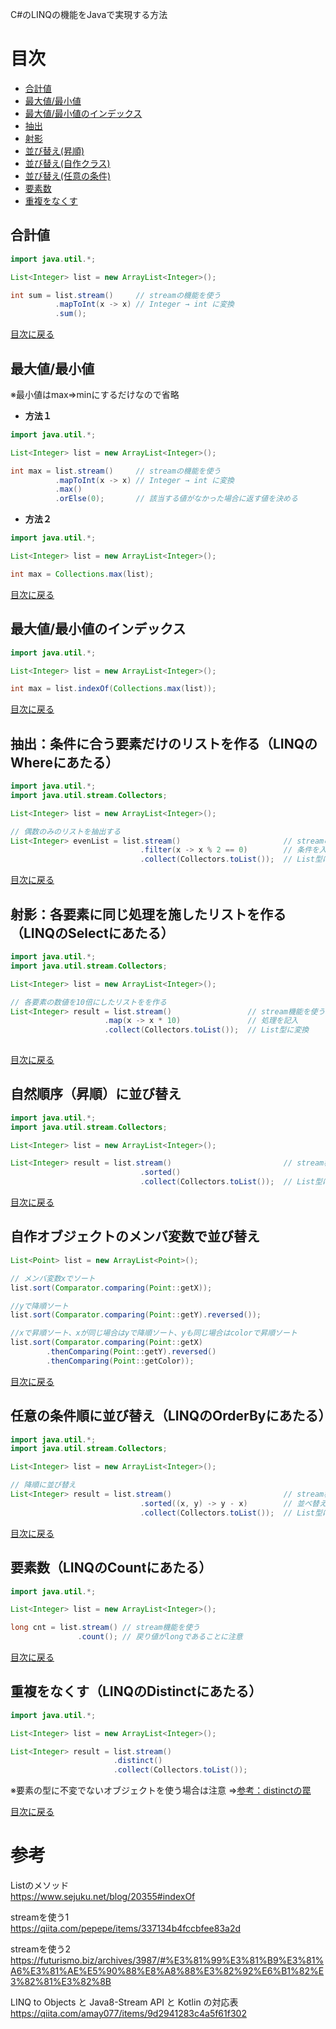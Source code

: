 C#のLINQの機能をJavaで実現する方法

# 目次
- [合計値](#合計値)
- [最大値/最小値](#最大値最小値)
- [最大値/最小値のインデックス](#最大値最小値のインデックス)
- [抽出](#抽出条件に合う要素だけのリストを作るLINQのWhereにあたる)
- [射影](#射影各要素に同じ処理を施したリストを作るLINQのSelectにあたる)
- [並び替え(昇順)](#自然順序昇順に並び替え)
- [並び替え(自作クラス)](#自作オブジェクトのメンバ変数で並び替え)
- [並び替え(任意の条件)](#任意の条件順に並び替えLINQのOrderByにあたる)
- [要素数](#要素数LINQのCountにあたる)
- [重複をなくす](#重複をなくすLINQのDistinctにあたる)

## 合計値
```java
import java.util.*;

List<Integer> list = new ArrayList<Integer>();

int sum = list.stream()     // streamの機能を使う
          .mapToInt(x -> x) // Integer → int に変換
          .sum();
```
[目次に戻る](#目次)

## 最大値/最小値
※最小値はmax⇒minにするだけなので省略

- **方法１**
```java
import java.util.*;

List<Integer> list = new ArrayList<Integer>();

int max = list.stream()     // streamの機能を使う
          .mapToInt(x -> x) // Integer → int に変換
          .max()
          .orElse(0);       // 該当する値がなかった場合に返す値を決める
```

- **方法２**
```java
import java.util.*;

List<Integer> list = new ArrayList<Integer>();

int max = Collections.max(list);
```
[目次に戻る](#目次)

## 最大値/最小値のインデックス
```java
import java.util.*;

List<Integer> list = new ArrayList<Integer>();

int max = list.indexOf(Collections.max(list));
```
[目次に戻る](#目次)

## 抽出：条件に合う要素だけのリストを作る（LINQのWhereにあたる）
```java
import java.util.*;
import java.util.stream.Collectors;

List<Integer> list = new ArrayList<Integer>();

// 偶数のみのリストを抽出する
List<Integer> evenList = list.stream()                       // streamの機能を使う
                             .filter(x -> x % 2 == 0)        // 条件を入力
                             .collect(Collectors.toList());  // List型に変換

```
[目次に戻る](#目次)

## 射影：各要素に同じ処理を施したリストを作る（LINQのSelectにあたる）
```java
import java.util.*;
import java.util.stream.Collectors;

List<Integer> list = new ArrayList<Integer>();

// 各要素の数値を10倍にしたリストをを作る
List<Integer> result = list.stream()                 // stream機能を使う
                     .map(x -> x * 10)               // 処理を記入
                     .collect(Collectors.toList());  // List型に変換
        
```
[目次に戻る](#目次)

## 自然順序（昇順）に並び替え
```java
import java.util.*;
import java.util.stream.Collectors;

List<Integer> list = new ArrayList<Integer>();

List<Integer> result = list.stream()                         // stream機能を使う
                             .sorted()
                             .collect(Collectors.toList());  // List型に変換
```
[目次に戻る](#目次)

## 自作オブジェクトのメンバ変数で並び替え
```java
List<Point> list = new ArrayList<Point>();

// メンバ変数xでソート
list.sort(Comparator.comparing(Point::getX));

//yで降順ソート
list.sort(Comparator.comparing(Point::getY).reversed());

//xで昇順ソート、xが同じ場合はyで降順ソート、yも同じ場合はcolorで昇順ソート
list.sort(Comparator.comparing(Point::getX)
		.thenComparing(Point::getY).reversed()
		.thenComparing(Point::getColor));
```
[目次に戻る](#目次)

## 任意の条件順に並び替え（LINQのOrderByにあたる）
```java
import java.util.*;
import java.util.stream.Collectors;

List<Integer> list = new ArrayList<Integer>();

// 降順に並び替え
List<Integer> result = list.stream()                         // stream機能を使う
                             .sorted((x, y) -> y - x)        // 並べ替え条件を入力(->の右側の計算結果が0より大きい場合に並び替え)
                             .collect(Collectors.toList());  // List型に変換

```
[目次に戻る](#目次)

## 要素数（LINQのCountにあたる）
```java
import java.util.*;

List<Integer> list = new ArrayList<Integer>();

long cnt = list.stream() // stream機能を使う
               .count(); // 戻り値がlongであることに注意
```
[目次に戻る](#目次)

## 重複をなくす（LINQのDistinctにあたる）
```java
import java.util.*;

List<Integer> list = new ArrayList<Integer>();

List<Integer> result = list.stream()
                       .distinct()
                       .collect(Collectors.toList());
```
※要素の型に不変でないオブジェクトを使う場合は注意 ⇒[参考：distinctの罠](stream().distinct()の罠.md)

[目次に戻る](#目次)


# 参考
Listのメソッド  
https://www.sejuku.net/blog/20355#indexOf

streamを使う1  
https://qiita.com/pepepe/items/337134b4fccbfee83a2d

streamを使う2  
https://futurismo.biz/archives/3987/#%E3%81%99%E3%81%B9%E3%81%A6%E3%81%AE%E5%90%88%E8%A8%88%E3%82%92%E6%B1%82%E3%82%81%E3%82%8B

LINQ to Objects と Java8-Stream API と Kotlin の対応表  
https://qiita.com/amay077/items/9d2941283c4a5f61f302
